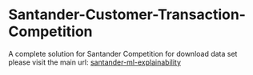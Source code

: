# Santander-Customer-Transaction-Competition
A complete solution for Santander Competition
for download data set please visit the main url:
<a href='https://www.kaggle.com/mjbahmani/santander-ml-explainability/'>santander-ml-explainability</a>
